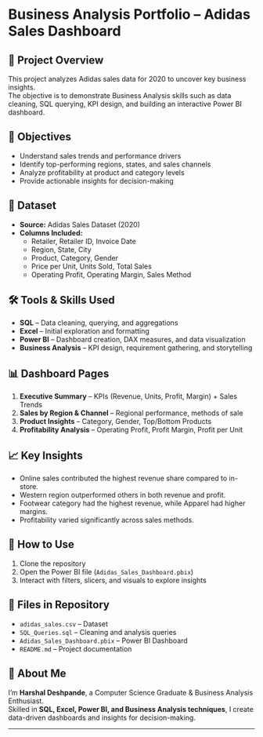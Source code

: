 # Business Analysis Portfolio – Adidas Sales Dashboard  

## 📌 Project Overview  
This project analyzes Adidas sales data for 2020 to uncover key business insights.  
The objective is to demonstrate Business Analysis skills such as data cleaning, SQL querying, KPI design, and building an interactive Power BI dashboard.  

## 🎯 Objectives  
- Understand sales trends and performance drivers  
- Identify top-performing regions, states, and sales channels  
- Analyze profitability at product and category levels  
- Provide actionable insights for decision-making  

## 📂 Dataset  
- **Source:** Adidas Sales Dataset (2020)  
- **Columns Included:**  
  - Retailer, Retailer ID, Invoice Date  
  - Region, State, City  
  - Product, Category, Gender  
  - Price per Unit, Units Sold, Total Sales  
  - Operating Profit, Operating Margin, Sales Method  

## 🛠️ Tools & Skills Used  
- **SQL** – Data cleaning, querying, and aggregations  
- **Excel** – Initial exploration and formatting  
- **Power BI** – Dashboard creation, DAX measures, and data visualization  
- **Business Analysis** – KPI design, requirement gathering, and storytelling  

## 📊 Dashboard Pages  
1. **Executive Summary** – KPIs (Revenue, Units, Profit, Margin) + Sales Trends  
2. **Sales by Region & Channel** – Regional performance, methods of sale  
3. **Product Insights** – Category, Gender, Top/Bottom Products  
4. **Profitability Analysis** – Operating Profit, Profit Margin, Profit per Unit  

## 📈 Key Insights  
- Online sales contributed the highest revenue share compared to in-store.  
- Western region outperformed others in both revenue and profit.  
- Footwear category had the highest revenue, while Apparel had higher margins.  
- Profitability varied significantly across sales methods.  

## 🚀 How to Use  
1. Clone the repository  
2. Open the Power BI file (`Adidas_Sales_Dashboard.pbix`)  
3. Interact with filters, slicers, and visuals to explore insights  

## 📎 Files in Repository  
- `adidas_sales.csv` – Dataset  
- `SQL_Queries.sql` – Cleaning and analysis queries  
- `Adidas_Sales_Dashboard.pbix` – Power BI Dashboard  
- `README.md` – Project documentation  

## 👤 About Me  
I’m **Harshal Deshpande**, a Computer Science Graduate & Business Analysis Enthusiast.  
Skilled in **SQL, Excel, Power BI, and Business Analysis techniques**, I create data-driven dashboards and insights for decision-making.  

---
